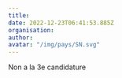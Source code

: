 ```yaml
---
title: 
date: 2022-12-23T06:41:53.885Z
organisation: 
author: 
avatar: "/img/pays/SN.svg"
---
```


Non a la 3e candidature 